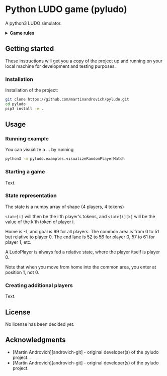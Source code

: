 # Python LUDO game (pyludo)

A python3 LUDO simulator.

<details>
<summary><strong>Game rules</strong></summary></br>

* Always four players.
* A player must roll a 6 to enter the board.
* Rolling a 6 does not grant a new dice roll.
* Globe positions are safe positions.
* The start position outside each home is considered a globe position
* A player token landing on a single opponent token sends the opponent token home if it is not on a globe position. If the opponent token is on a globe position the player token itself is sent home.
* A player token landing on two or more opponent tokens sends the player token itself home.
* If a player token lands on one or more opponent tokens when entering the board, all opponent tokens are sent home.
* A player landing on a star is moved to the next star or directly to goal if landing on the last star.
* A player in goal cannot be moved.

</details>

## Getting started

These instructions will get you a copy of the project up and running on your local machine for development and testing purposes.

### Installation

Installation of the project:

```bash
git clone https://github.com/martinandrovich/pyludo.git
cd pyludo
pip3 install -e .
```

## Usage

### Running example

You can visualize a ... by running

```bash
python3 -m pyludo.examples.visualizeRandomPlayerMatch
```

### Starting a game

Text.

### State representation

The state is a numpy array of shape (4 players, 4 tokens)

`state[i]` will then be the i'th player's tokens, and `state[i][k]` will be the value of the k'th token of player i.

Home is -1, and goal is 99 for all players.
The common area is from 0 to 51 but relative to player 0.
The end lane is 52 to 56 for player 0, 57 to 61 for player 1, etc.

A LudoPlayer is always fed a relative state, where the player itself is player 0.

Note that when you move from home into the common area, you enter at position 1, not 0.

### Creating additional players

Text.

## License

No license has been decided yet.

## Acknowledgments

- [Martin Androvich][androvich-git] - original developer(s) of the pyludo project.
- [Martin Androvich][androvich-git] - original developer(s) of the pyludo project.


